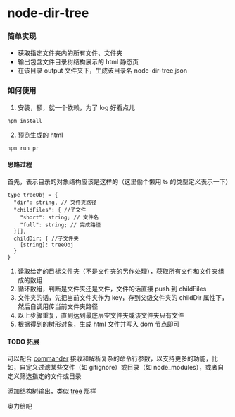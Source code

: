 # node-dir-tree

### 简单实现

- 获取指定文件夹内的所有文件、文件夹
- 输出包含文件目录树结构展示的 html 静态页
- 在该目录 output 文件夹下，生成该目录名 node-dir-tree.json

### 如何使用

1. 安装，额，就一个依赖，为了 log 好看点儿

```
npm install
```

2. 预览生成的 html

```
npm run pr
```

#### 思路过程

首先，表示目录的对象结构应该是这样的（这里偷个懒用 ts 的类型定义表示一下）

```
type treeObj = {
  "dir": string, // 文件夹路径
  "childFiles": { //子文件
    "short": string; // 文件名
    "full": string;	// 完成路径
  }[],
  childDir: { //子文件夹
    [string]: treeObj
  }
}
```

1.  读取给定的目标文件夹（不是文件夹的另作处理），获取所有文件和文件夹组成的数组
2.  循环数组，判断是文件夹还是文件，文件的话直接 push 到 childFiles
3.  文件夹的话，先把当前文件夹作为 key，存到父级文件夹的 childDir 属性下，然后自调用传当前文件夹路径
4.  以上步骤重复，直到达到最底层空文件夹或该文件夹只有文件
5.  根据得到的树形对象，生成 html 文件并写入 dom 节点即可

#### TODO 拓展

可以配合 [commander](https://github.com/tj/commander.js) 接收和解析复杂的命令行参数，以支持更多的功能，比如，自定义过滤某些文件（如 gitignore）或目录（如 node_modules），或者自定义筛选指定的文件或目录

添加结构树输出，类似 [tree](https://github.com/derycktse/treer#readme) 那样

奥力给吧
